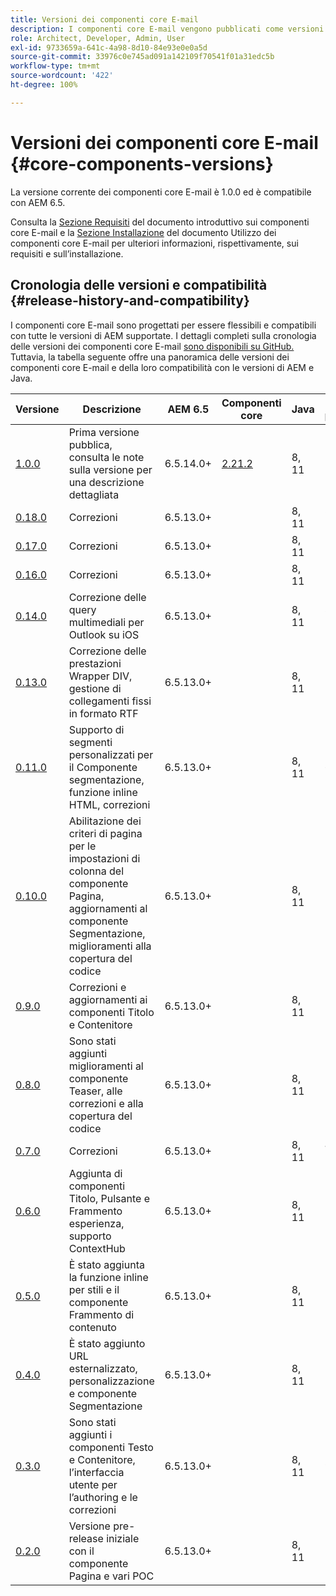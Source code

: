```yaml
---
title: Versioni dei componenti core E-mail
description: I componenti core E-mail vengono pubblicati come versioni.
role: Architect, Developer, Admin, User
exl-id: 9733659a-641c-4a98-8d10-84e93e0e0a5d
source-git-commit: 33976c0e745ad091a142109f70541f01a31edc5b
workflow-type: tm+mt
source-wordcount: '422'
ht-degree: 100%

---
```



# Versioni dei componenti core E-mail {#core-components-versions}

La versione corrente dei componenti core E-mail è 1.0.0 ed è compatibile con AEM 6.5.

Consulta la [Sezione Requisiti](/help/email/introduction.md#requirements) del documento introduttivo sui componenti core E-mail e la [Sezione Installazione](/help/email/using.md#installing-the-email-core-components) del documento Utilizzo dei componenti core E-mail per ulteriori informazioni, rispettivamente, sui requisiti e sull’installazione.

## Cronologia delle versioni e compatibilità {#release-history-and-compatibility}

I componenti core E-mail sono progettati per essere flessibili e compatibili con tutte le versioni di AEM supportate. I dettagli completi sulla cronologia delle versioni dei componenti core E-mail [sono disponibili su GitHub.](https://github.com/adobe/aem-core-email-components/releases) Tuttavia, la tabella seguente offre una panoramica delle versioni dei componenti core E-mail e della loro compatibilità con le versioni di AEM e Java.

| Versione | Descrizione | AEM 6.5 | Componenti core  | Java | Data di pubblicazione |
|---|---|---|---|---|---|
| [1.0.0](https://github.com/adobe/aem-core-email-components/releases/tag/core.email.components.reactor-1.0.0) | Prima versione pubblica, consulta le note sulla versione per una descrizione dettagliata | 6.5.14.0+ | [2.21.2](/help/versions.md) | 8, 11 | 29 novembre 2022 |
| [0.18.0](https://github.com/adobe/aem-core-email-components/releases/tag/v0.18.0) | Correzioni | 6.5.13.0+ |  | 8, 11 | 30 settembre 2022 |
| [0.17.0](https://github.com/adobe/aem-core-email-components/releases/tag/v0.17.0) | Correzioni | 6.5.13.0+ |  | 8, 11 | 27 settembre 2022 |
| [0.16.0](https://github.com/adobe/aem-core-email-components/releases/tag/v0.16.0) | Correzioni | 6.5.13.0+ |  | 8, 11 | 14 settembre 2022 |
| [0.14.0](https://github.com/adobe/aem-core-email-components/releases/tag/v0.14.0) | Correzione delle query multimediali per Outlook su iOS | 6.5.13.0+ |  | 8, 11 | 8 agosto 2022 |
| [0.13.0](https://github.com/adobe/aem-core-email-components/releases/tag/v0.13.0) | Correzione delle prestazioni Wrapper DIV, gestione di collegamenti fissi in formato RTF | 6.5.13.0+ |  | 8, 11 | 27 luglio 2022 |
| [0.11.0](https://github.com/adobe/aem-core-email-components/releases/tag/v0.11.0) | Supporto di segmenti personalizzati per il Componente segmentazione, funzione inline HTML, correzioni | 6.5.13.0+ |  | 8, 11 | 6 luglio 2022 |
| [0.10.0](https://github.com/adobe/aem-core-email-components/releases/tag/v0.10.0) | Abilitazione dei criteri di pagina per le impostazioni di colonna del componente Pagina, aggiornamenti al componente Segmentazione, miglioramenti alla copertura del codice | 6.5.13.0+ |  | 8, 11 | 15 giugno 2022 |
| [0.9.0](https://github.com/adobe/aem-core-email-components/releases/tag/v0.9.0) | Correzioni e aggiornamenti ai componenti Titolo e Contenitore | 6.5.13.0+ |  | 8, 11 | 1 giugno 2022 |
| [0.8.0](https://github.com/adobe/aem-core-email-components/releases/tag/v0.8.0) | Sono stati aggiunti miglioramenti al componente Teaser, alle correzioni e alla copertura del codice | 6.5.13.0+ |  | 8, 11 | 19 maggio 2022 |
| [0.7.0](https://github.com/adobe/aem-core-email-components/releases/tag/v0.7.0) | Correzioni | 6.5.13.0+ |  | 8, 11 | 4 maggio 2022 |
| [0.6.0](https://github.com/adobe/aem-core-email-components/releases/tag/v0.6.0) | Aggiunta di componenti Titolo, Pulsante e Frammento esperienza, supporto ContextHub | 6.5.13.0+ |  | 8, 11 | 20 aprile 2022 |
| [0.5.0](https://github.com/adobe/aem-core-email-components/releases/tag/v0.5.0) | È stato aggiunta la funzione inline per stili e il componente Frammento di contenuto | 6.5.13.0+ |  | 8, 11 | 7 aprile 2022 |
| [0.4.0](https://github.com/adobe/aem-core-email-components/releases/tag/v0.4.0) | È stato aggiunto URL esternalizzato, personalizzazione e componente Segmentazione | 6.5.13.0+ |  | 8, 11 | 23 marzo 2022 |
| [0.3.0](https://github.com/adobe/aem-core-email-components/releases/tag/v0.3.0) | Sono stati aggiunti i componenti Testo e Contenitore, l’interfaccia utente per l’authoring e le correzioni | 6.5.13.0+ |  | 8, 11 | 9 marzo 2022 |
| [0.2.0](https://github.com/adobe/aem-core-email-components/releases/tag/v0.2.0) | Versione pre-release iniziale con il componente Pagina e vari POC | 6.5.13.0+ |  | 8, 11 | 24 febbraio 2022 |
